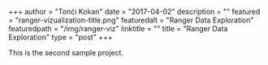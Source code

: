 +++
author = "Tonći Kokan"
date = "2017-04-02"
description = ""
featured = "ranger-vizualization-title.png"
featuredalt = "Ranger Data Exploration"
featuredpath = "/img/ranger-viz"
linktitle = ""
title = "Ranger Data Exploration"
type = "post"
+++

This is the second sample project.
